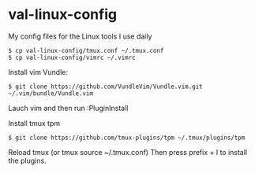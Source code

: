 # val-linux-config
My config files for the Linux tools I use daily

	$ cp val-linux-config/tmux.conf ~/.tmux.conf
	$ cp val-linux-config/vimrc ~/.vimrc

Install vim Vundle:

	$ git clone https://github.com/VundleVim/Vundle.vim.git ~/.vim/bundle/Vundle.vim

Lauch vim and then run :PluginInstall

Install tmux tpm

	$ git clone https://github.com/tmux-plugins/tpm ~/.tmux/plugins/tpm

Reload tmux (or tmux source ~/.tmux.conf)
Then press prefix + I to install the plugins.
